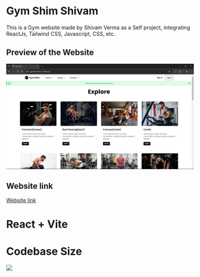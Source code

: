 # Gym Shim Shivam
This is a Gym website made by Shivam Verma as a Self project, integrating ReactJs, Tailwind CSS, Javascript, CSS, etc.

## Preview of the Website
![Preview](image.png)

## Website link
[Website link](https://gymshimshivam.netlify.app/)


#

# React + Vite


# Codebase Size
<img src="https://img.shields.io/github/repo-size/shivamm-verma/code-sharing.svg?label=Repo%20size&style=flat-square" height="20">
